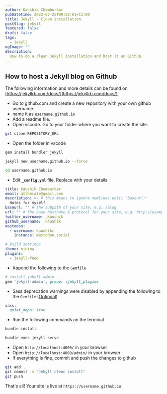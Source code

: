 ```yaml
---
author: Kaushik Chemburkar
pubDatetime: 2023-02-25T09:02:01+11:00
title: Jekyll - Clean installation
postSlug: jekyll
featured: false
draft: false
tags:
  - jekyll
ogImage: ""
description:
  How to do a clean Jekyll installation and host it on Github.
---
```


## How to host a Jekyll blog on Github

The following information and more details can be found on [https://jekyllrb.com/docs/](https://jekyllrb.com/docs/)

- Go to github.com and create a new repository with your own github username.
- name it as `username.github.io`
- Add a readme file.
- Open vscode. Go to your folder where you want to create the site.

```bash
git clone REPOSITORY_URL
```

- Open the folder in vscode

```bash
gem install bundler jekyll
```

```bash
jekyll new username.github.io --force
```

```bash
cd username.github.io
```

- Edit **`_config.yml`** file. Replace with your details

```yaml
title: Kaushik Chemburkar
email: attherate@gmail.com
description: >- # this means to ignore newlines until "baseurl:"
  Notes for myself
baseurl: "" # the subpath of your site, e.g. /blog
url: "" # the base hostname & protocol for your site, e.g. http://example.com
twitter_username: _Kaushik
github_username:  k4u5hik
mastodon:
  - username: kaushikc
    instance: mastodon.social

# Build settings
theme: minima
plugins:
  - jekyll-feed
```

- Append the following to the `Gemfile`

```ruby
# install jekyll-admin
gem 'jekyll-admin', group: :jekyll_plugins
```

- Sass deprecation warnings were disabled by appending the following to the `Gemfile` ([Optional](https://github.com/jekyll/minima/issues/709))

```ruby
sass:
  quiet_deps: true
```

- Run the following commands on the terminal

```bash
bundle install
```

```bash
bundle exec jekyll serve
```

- Open `http://localhost:4000/` in your browser
- Open `http://localhost:4000/admin/` in your browser
- If everything is fine, commit and push the changes to github

```bash
git add .
git commit -m "Jekyll clean install"
git push
```

That's all! Your site is live at `https://username.github.io`
